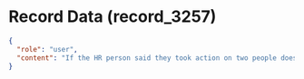 # Record Data (record_3257)

```json
{
  "role": "user",
  "content": "If the HR person said they took action on two people does it indicate based on what you know ahppened the action against buffalo was just for the discriminatory remark or far more? \n"
}
```
